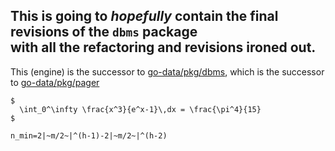 This is going to *hopefully* contain the final revisions of the `dbms` package \
with all the refactoring and revisions ironed out.
---
This (engine) is the successor to [go-data/pkg/dbms](https://github.com/cagnosolutions/go-data/pkg/dbms),
which is the successor to [go-data/pkg/pager](https://github.com/cagnosolutions/go-data/pkg/pager)

<script src="https://cdn.jsdelivr.net/npm/mathjax@3/es5/tex-mml-chtml.js"></script>

```
$
  \int_0^\infty \frac{x^3}{e^x-1}\,dx = \frac{\pi^4}{15}
$

n_min=2|~m/2~|^(h-1)-2|~m/2~|^(h-2)
```